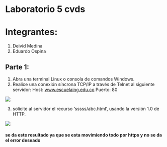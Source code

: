 # Laboratorio 5 cvds

# Integrantes:
1. Deivid Medina
2. Eduardo Ospina

## Parte 1:

1. Abra una terminal Linux o consola de comandos Windows.
2. Realice una conexión síncrona TCP/IP a través de Telnet al siguiente servidor: 
    Host: www.escuelaing.edu.co
    Puerto: 80


![](https://i.postimg.cc/8z9YfJH9/indexlab51.jpg)


3. solicite al servidor el recurso ‘sssss/abc.html’, usando la versión 1.0 de HTTP.


![](https://i.postimg.cc/SK9v6S1s/lab52.jpg)
#### se da este resultado ya que se esta movimiendo todo por https y no se da el error deseado